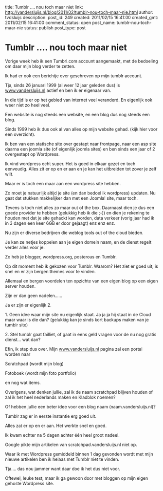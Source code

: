title: Tumblr …. nou toch maar niet
link: http://vandersluijs.nl/blog/2011/02/tumblr-nou-toch-maar-nie.html
author: tvdsluijs
description: 
post_id: 249
created: 2011/02/15 16:41:00
created_gmt: 2011/02/15 16:41:00
comment_status: open
post_name: tumblr-nou-toch-maar-nie
status: publish
post_type: post

# Tumblr …. nou toch maar niet

Vorige week heb ik een Tumbrl.com account aangemaakt, met de bedoeling om daar mijn blog verder te zetten.  
  
Ik had er ook een berichtje over geschreven op mijn tumblr account.  
  
Tja, sinds 26 januari 1999 (al weer 12 jaar geleden dus) is www.vandersluijs.nl actief en ben ik er eigenaar van.  
  
In die tijd is er op het gebied van internet veel veranderd. En eigenlijk ook weer niet zo heel veel.  
  
Een website is nog steeds een website, en een blog dus nog steeds een blog.  
  
Sinds 1999 heb ik dus ook al van alles op mijn website gehad. (kijk hier voor een overzicht).  
  
Ik ben van een statische site over gestapt naar frontpage, naar een asp site daarna een joomla site (of eigenlijk joomla sites) en ben sinds een jaar of 2 overgestapt op Wordpress.  
  
Ik vind wordpress echt super. Het is goed in elkaar gezet en toch eenvoudig. Alles zit er op en er aan en je kan het uitbreiden tot zover je zelf wilt.  
  
Maar er is toch een maar aan een wordpress site hebben.  
  
Zo moet je natuurlijk altijd je site (en dan bedoel ik wordpress) updaten. Nu gaat dat stukken makkelijker dan met een Joomla! site, maar toch.  
  
Tevens is toch niet alles zo maar out of the box. Daarnaast dien je dus een goede provider te hebben (gelukkig heb ik die ;-)) en dien je rekening te houden met dat je site gehackt kan worden, data verkeer (vorig jaar had ik in 3 dagen een keer 6GB er door gejaagt) enz enz enz.  
  
Nu zijn er diverse bedrijven die weblog tools out of the cloud bieden.  
  
Je kan ze netjes koppelen aan je eigen domein naam, en de dienst regelt verder alles voor je.  
  
Zo heb je blogger, wordpress.org, posterous en Tumblr.  
  
Op dit moment heb ik gekozen voor Tumblr. Waarom? Het ziet er goed uit, is snel en er zijn bergen themes voor te vinden.  
  
Allemaal en bergen voordelen ten opzichte van een eigen blog op een eigen server houden.  
  
Zijn er dan geen nadelen……  
  
Ja er zijn er eigenlijk 2.   
  
1\. Geen idee waar mijn site nu eigenlijk staat. Ja ja ja hij staat in de Cloud maar waar is die dan? (gelukkig kan je sinds kort backups maken van je tumblr site)  
  
2\. Stel tumblr gaat failliet, of gaat in eens geld vragen voor de nu nog gratis dienst… wat dan?  
  
Efin, ik stap dus over. Mijn www.vandersluijs.nl pagina zal een portal worden naar  
  
Scratchpad (wordt mijn blog)  
  
Fotoboek (wordt mijn foto portfolio)  
  
en nog wat items.  
  
Overigens, wat denken jullie, zal ik de naam scratchpad blijven houden of zal ik het heel nederlands maken en Kladblok noemen?  
  
Of hebben jullie een beter idee voor een blog naam (naam.vandersluijs.nl)?  
  
Tumblr zag er in eerste instantie erg goed uit.  
  
Alles zat er op en er aan. Het werkte snel en goed.  
  
Ik kwam echter na 5 dagen achter één heel groot nadeel.  
  
Google pikte mijn artikelen van scratchpad.vandersluijs.nl niet op.  
  
Waar ik met Wordpress gemiddeld binnen 1 dag gevonden wordt met mijn nieuwe artikelen ben ik helaas met Tumblr niet te vinden.  
  
Tja…. das nou jammer want daar doe ik het dus niet voor.  
  
Oftewel, leuke test, maar ik ga gewoon door met bloggen op mijn eigen gehoste Wordpress site.